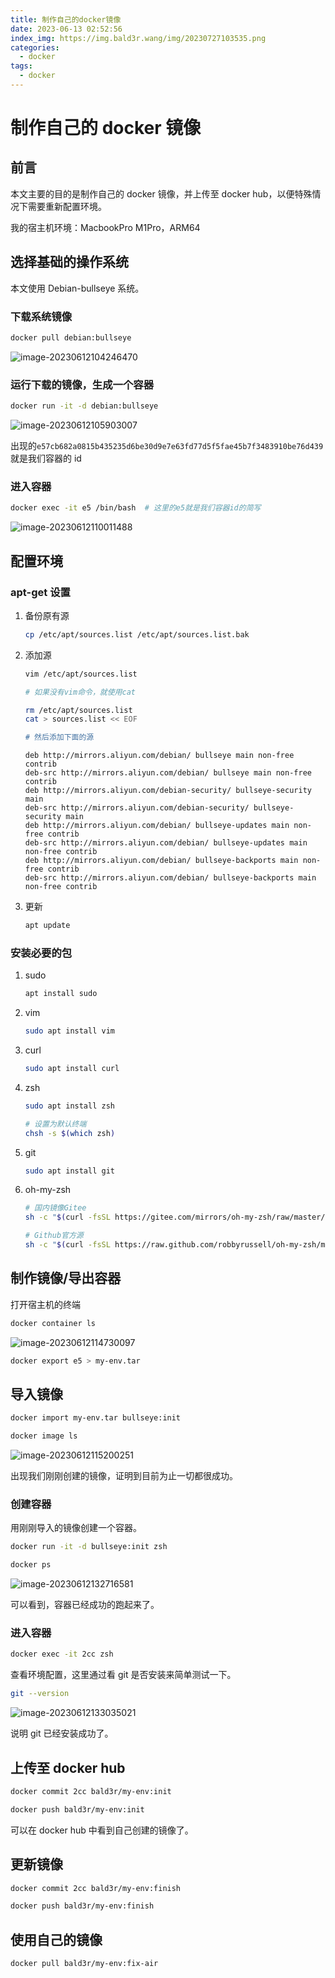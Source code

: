 ```yaml
---
title: 制作自己的docker镜像
date: 2023-06-13 02:52:56
index_img: https://img.bald3r.wang/img/20230727103535.png
categories:
  - docker
tags:
  - docker
---
```


# 制作自己的 docker 镜像

## 前言

本文主要的目的是制作自己的 docker 镜像，并上传至 docker hub，以便特殊情况下需要重新配置环境。

我的宿主机环境：MacbookPro M1Pro，ARM64

## 选择基础的操作系统

本文使用 Debian-bullseye 系统。

### 下载系统镜像

```bash
docker pull debian:bullseye
```

![image-20230612104246470](https://img.bald3r.wang/img/image-20230612104246470.png)

### 运行下载的镜像，生成一个容器

```bash
docker run -it -d debian:bullseye
```

![image-20230612105903007](https://img.bald3r.wang/img/image-20230612105903007.png)

出现的`e57cb682a0815b435235d6be30d9e7e63fd77d5f5fae45b7f3483910be76d439`就是我们容器的 id

### 进入容器

```bash
docker exec -it e5 /bin/bash  # 这里的e5就是我们容器id的简写
```

![image-20230612110011488](https://img.bald3r.wang/img/image-20230612110011488.png)

## 配置环境

### apt-get 设置

1. 备份原有源

   ```bash
   cp /etc/apt/sources.list /etc/apt/sources.list.bak
   ```

2. 添加源

   ```bash
   vim /etc/apt/sources.list

   # 如果没有vim命令，就使用cat

   rm /etc/apt/sources.list
   cat > sources.list << EOF

   # 然后添加下面的源
   ```

   ```
   deb http://mirrors.aliyun.com/debian/ bullseye main non-free contrib
   deb-src http://mirrors.aliyun.com/debian/ bullseye main non-free contrib
   deb http://mirrors.aliyun.com/debian-security/ bullseye-security main
   deb-src http://mirrors.aliyun.com/debian-security/ bullseye-security main
   deb http://mirrors.aliyun.com/debian/ bullseye-updates main non-free contrib
   deb-src http://mirrors.aliyun.com/debian/ bullseye-updates main non-free contrib
   deb http://mirrors.aliyun.com/debian/ bullseye-backports main non-free contrib
   deb-src http://mirrors.aliyun.com/debian/ bullseye-backports main non-free contrib

   ```

3. 更新

   ```bash
   apt update
   ```

### 安装必要的包

1. sudo

   ```bash
   apt install sudo
   ```

2. vim

   ```bash
   sudo apt install vim
   ```

3. curl

   ```bash
   sudo apt install curl
   ```

4. zsh

   ```bash
   sudo apt install zsh

   # 设置为默认终端
   chsh -s $(which zsh)
   ```

5. git

   ```bash
   sudo apt install git
   ```

6. oh-my-zsh

   ```bash
   # 国内镜像Gitee
   sh -c "$(curl -fsSL https://gitee.com/mirrors/oh-my-zsh/raw/master/tools/install.sh)"

   # Github官方源
   sh -c "$(curl -fsSL https://raw.github.com/robbyrussell/oh-my-zsh/master/tools/install.sh)"
   ```

## 制作镜像/导出容器

打开宿主机的终端

```bash
docker container ls
```

![image-20230612114730097](https://img.bald3r.wang/img/image-20230612114730097.png)

```bash
docker export e5 > my-env.tar
```

## 导入镜像

```bash
docker import my-env.tar bullseye:init

docker image ls
```

![image-20230612115200251](https://img.bald3r.wang/img/image-20230612115200251.png)

出现我们刚刚创建的镜像，证明到目前为止一切都很成功。

### 创建容器

用刚刚导入的镜像创建一个容器。

```bash
docker run -it -d bullseye:init zsh

docker ps
```

![image-20230612132716581](https://img.bald3r.wang/img/image-20230612132716581.png)

可以看到，容器已经成功的跑起来了。

### 进入容器

```bash
docker exec -it 2cc zsh
```

查看环境配置，这里通过看 git 是否安装来简单测试一下。

```bash
git --version
```

![image-20230612133035021](https://img.bald3r.wang/img/image-20230612133035021.png)

说明 git 已经安装成功了。

## 上传至 docker hub

```bash
docker commit 2cc bald3r/my-env:init

docker push bald3r/my-env:init
```

可以在 docker hub 中看到自己创建的镜像了。

## 更新镜像

```bash
docker commit 2cc bald3r/my-env:finish

docker push bald3r/my-env:finish
```

## 使用自己的镜像

```bash
docker pull bald3r/my-env:fix-air
```
